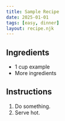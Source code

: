 ```yaml
---
title: Sample Recipe
date: 2025-01-01
tags: [easy, dinner]
layout: recipe.njk
---
```


## Ingredients
- 1 cup example
- More ingredients

## Instructions
1. Do something.
2. Serve hot.

